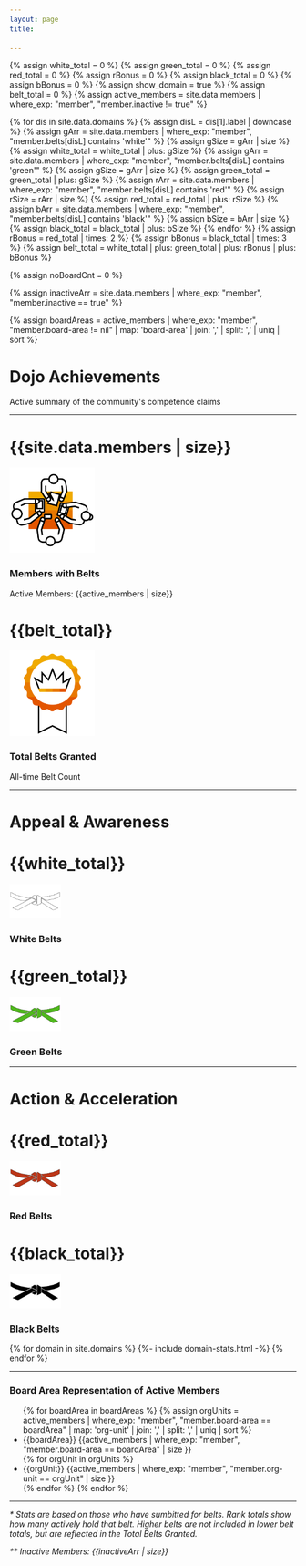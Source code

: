 ```yaml
---
layout: page
title:

---
```

{% assign white_total = 0 %}
{% assign green_total = 0 %}
{% assign red_total = 0 %}
{% assign rBonus = 0 %}
{% assign black_total = 0 %}
{% assign bBonus = 0 %}
{% assign show_domain = true %}
{% assign belt_total = 0 %}
{% assign active_members = site.data.members | where_exp: "member", "member.inactive != true" %}

{% for dis in site.data.domains %}
    {% assign disL = dis[1].label | downcase %}
    {% assign gArr = site.data.members | where_exp: "member", "member.belts[disL] contains 'white'" %}
    {% assign gSize =  gArr | size %}
    {% assign white_total = white_total | plus: gSize %}
    {% assign gArr = site.data.members | where_exp: "member", "member.belts[disL] contains 'green'" %}
    {% assign gSize =  gArr | size %}
    {% assign green_total = green_total | plus: gSize %}
    {% assign rArr = site.data.members | where_exp: "member", "member.belts[disL] contains 'red'" %}
    {% assign rSize =  rArr | size %}
    {% assign red_total = red_total | plus: rSize %}
    {% assign bArr = site.data.members | where_exp: "member", "member.belts[disL] contains 'black'" %}
    {% assign bSize =  bArr | size %}
    {% assign black_total = black_total | plus: bSize %}
{% endfor %}
{% assign rBonus = red_total | times: 2 %}
{% assign bBonus = black_total | times: 3 %}
{% assign belt_total = white_total | plus: green_total | plus: rBonus | plus: bBonus  %}

{% assign noBoardCnt = 0 %}
<!--Inactive Members-->
{% assign inactiveArr = site.data.members | where_exp: "member", "member.inactive == true" %}
<!--Board Areas-->
{% assign boardAreas = active_members | where_exp: "member", "member.board-area != nil" | map: 'board-area' | join: ',' | split: ',' | uniq | sort %}

<div class="jumbotron p-5">
    <h1 class="display-4">Dojo Achievements</h1>
    <p class="lead">Active summary of the community's competence claims</p>
    <hr class="my-4">
    <div class="row">
        <div class="col-md-6 text-center my-4">
            <h1 class="display-4">{{site.data.members | size}}</h1>
            <img class="m-2" src="images/285989_AdvisoryCouncil_R_orange.png" height="150">
            <h3>Members with Belts</h3>
            <span>Active Members: {{active_members | size}}</span>
        </div>
        <div class="col-md-6 text-center my-4">
            <h1 class="display-4">{{belt_total}}</h1>
            <img class="m-2" src="images/286568_Badge_R_orange.png" height="150">
            <h3>Total Belts Granted</h3>
            <span>All-time Belt Count</span>
        </div>
    </div>
    <hr class="my-5">
    <h1 class="text-center my-5">Appeal & Awareness</h1>
    <div class="row">
        <div class="col-md-6 text-center my-6">
            <h1 class="display-5">{{white_total}}</h1>
            <img src="images/belt-white.png" height="60">
            <h3>White Belts</h3>
        </div>
        <div class="col-md-6 text-center my-6">
            <h1 class="display-5">{{green_total}}</h1>
            <img src="images/belt-green.png" height="60">
            <h3>Green Belts</h3>
        </div>
    </div>
    <hr class="my-5">
    <h1 class="text-center my-5">Action & Acceleration</h1>
    <div class="row">
        <div class="col-md-6 text-center my-6">
            <h1 class="display-5">{{red_total}}</h1>
            <img src="images/belt-red.png" height="60">
            <h3>Red Belts</h3>
        </div>
        <div class="col-md-6 text-center my-6">
            <h1 class="display-5">{{black_total}}</h1>
            <img src="images/belt-black.png" height="60">
            <h3>Black Belts</h3>
        </div>
    </div>
</div>
<div class="row">
    {% for domain in site.domains %}
        {%- include domain-stats.html -%}
    {% endfor %}
</div>
<hr class="my-4">
<h3 id="board-area-rep">Board Area Representation of Active Members</h3>
<ul class="list-group">
    {% for boardArea in boardAreas %}
    {% assign orgUnits = active_members | where_exp: "member", "member.board-area == boardArea" | map: 'org-unit' | join: ',' | split: ',' | uniq | sort %}
    <li class="list-group-item d-flex justify-content-between align-items-center active">
        {{boardArea}}
        <span class="badge badge-danger rounded-pill">{{active_members | where_exp: "member", "member.board-area == boardArea" | size }}</span>
    </li>
    {% for orgUnit in orgUnits %}
    <li class="list-group-item d-flex justify-content-between align-items-center">
        {{orgUnit}}
        <span class="badge badge-primary rounded-pill">{{active_members | where_exp: "member", "member.org-unit == orgUnit" | size }}</span>
    </li>
    {% endfor %}
    {% endfor %}
</ul>
<hr class="my-4">
<p><em>* Stats are based on those who have sumbitted for belts. Rank totals show how many actively hold that belt. Higher belts are not included in lower belt totals, but are reflected in the Total Belts Granted.</em></p>
<p><em>** Inactive Members: {{inactiveArr | size}}</em></p>
